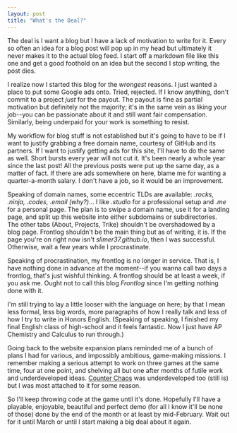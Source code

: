 ```yaml
---
layout: post
title: "What's the Deal?"
---
```


The deal is I want a blog but I have a lack of motivation to write for it. Every so often an idea for a blog post will pop up in my head but ultimately it never makes it to the actual blog feed. I start off a markdown file like this one and get a good foothold on an idea but the second I stop writing, the post dies.

I realize now I started this blog for the *wrongest* reasons. I just wanted a place to put some Google ads onto. Tried, rejected. If I know anything, don't commit to a project *just* for the payout. The payout is fine as partial motivation but definitely not the majority; it's in the same vein as liking your job--you can be passionate about it and still want fair compensation. Similarly, being underpaid for your work is something to resist.

My workflow for blog stuff is not established but it's going to have to be if I want to justify grabbing a free domain name, courtesy of GitHub and its partners. If I want to justify getting ads for this site, I'll have to do the same as well. Short bursts every year will not cut it. It's been nearly a whole year since the last post! All the previous posts were put up the same day, as a matter of fact. If there are ads somewhere on here, blame me for wanting a quarter-a-month salary. I don't have a job, so it would be an improvement.

Speaking of domain names, some eccentric TLDs are available: *.rocks, .ninja, .codes, .email (why?)*... I like *.studio* for a professional setup and *.me* for a personal page. The plan is to swipe a domain name, use it for a landing page, and split up this website into either subdomains or subdirectories. The other tabs (About, Projects, Trike) shouldn't be overshadowed by a blog page. Frontlog shouldn't be the main thing but as of writing, it is. If the page you're on right now isn't *slimer37.github.io*, then I was successful. Otherwise, wait a few years while I procrastinate.

Speaking of procrastination, my frontlog is no longer in service. That is, I have nothing done in advance at the moment--if you wanna call two days a frontlog, that's just wishful thinking. A frontlog should be at least a week, if you ask me. Ought not to call this blog *Frontlog* since I'm getting nothing done with it.

I'm still trying to lay a little looser with the language on here; by that I mean less formal, less big words, more paragraphs of how I really talk and less of how I try to write in Honors English. (Speaking of speaking, I finished my final English class of high-school and it feels fantastic. Now I just have AP Chemistry and Calculus to run through.)

Going back to the website expansion plans reminded me of a bunch of plans I had for various, and impossibly ambitious, game-making missions. I remember making a serious attempt to work on three games at the same time, four at one point, and shelving all but one after months of futile work and underdeveloped ideas. [Counter Chaos][cc] was underdeveloped too (still is) but I was most attached to it for some reason.

So I'll keep throwing code at the game until it's done. Hopefully I'll have a playable, enjoyable, beautiful and perfect demo (for all I know it'll be none of those) done by the end of the month or at least by mid-February. Wait out for it until March or until I start making a big deal about it again.

[cc]: https://store.steampowered.com/app/1835160/Counter_Chaos/